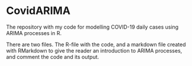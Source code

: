 # CovidARIMA
The repository with my code for modelling COVID-19 daily cases using ARIMA processes in R.

There are two files. The R-file with the code, and a markdown file created with RMarkdown to give the reader an introduction to ARIMA processes, and comment the code and its output.
